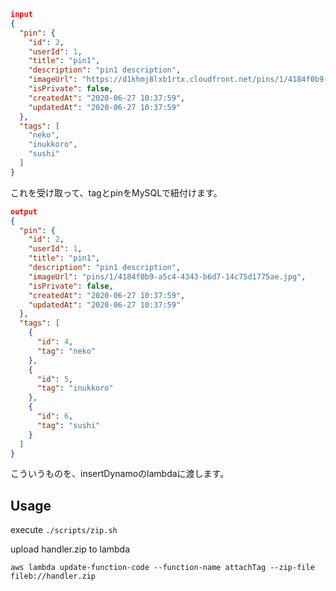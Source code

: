 ```json
input
{
  "pin": {
    "id": 2,
    "userId": 1,
    "title": "pin1",
    "description": "pin1 description",
    "imageUrl": "https://d1khmj8lxb1rtx.cloudfront.net/pins/1/4184f0b9-a5c4-4343-b6d7-14c75d1775ae.jpg",
    "isPrivate": false,
    "createdAt": "2020-06-27 10:37:59",
    "updatedAt": "2020-06-27 10:37:59"
  },
  "tags": [
    "neko",
    "inukkoro",
    "sushi"
  ]
}
```
これを受け取って、tagとpinをMySQLで紐付けます。


```json
output
{
  "pin": {
    "id": 2,
    "userId": 1,
    "title": "pin1",
    "description": "pin1 description",
    "imageUrl": "pins/1/4184f0b9-a5c4-4343-b6d7-14c75d1775ae.jpg",
    "isPrivate": false,
    "createdAt": "2020-06-27 10:37:59",
    "updatedAt": "2020-06-27 10:37:59"
  },
  "tags": [
    {
      "id": 4,
      "tag": "neko"
    },
    {
      "id": 5,
      "tag": "inukkoro"
    },
    {
      "id": 6,
      "tag": "sushi"
    }
  ]
}
```
こういうものを、insertDynamoのlambdaに渡します。

## Usage
execute `./scripts/zip.sh`

upload handler.zip to lambda

`aws lambda update-function-code --function-name attachTag --zip-file fileb://handler.zip`
